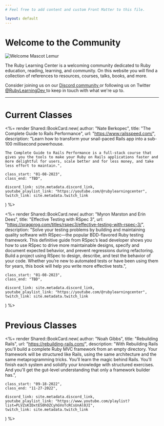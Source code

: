 ```yaml
---
# Feel free to add content and custom Front Matter to this file.

layout: default
---
```


# Welcome to the Community

<img
  src="<%= relative_url '/images/welcome_lemur.png' %>"
  alt="Welcome Mascot Lemur"
  class="center welcome-image"
/>

The Ruby Learning Center is a welcoming community dedicated to Ruby education, reading, learning, and community. On this website you will find a collection of references to resources, courses, talks, books, and more.

Consider joining us on our <a href="<%= site.metadata.discord_link %>" target="_blank">
  <i class="fa-brands fa-discord"></i> Discord community
</a> or following us on Twitter <a href="https://twitter.com/RubyLearningDev">
  <i class="fa-brands fa-twitter"></i> @RubyLearningDev
</a> to keep in touch with what we're up to.

<hr />


# Current Classes

<%=
  render Shared::BookCard.new(
    author: "Nate Berkopec",
    title: "The Complete Guide to Rails Performance",
    url: "https://www.railsspeed.com/",
    description: "Learn how to transform your snail-paced Rails app into a sub-100 millisecond powerhouse.

    The Complete Guide to Rails Performance is a full-stack course that gives you the tools to make your Ruby on Rails applications faster and more delightful for users, scale better and for less money, and take less effort to maintain.",

    class_start: "01-08-2023",
    class_end: "TBD",

    discord_link: site.metadata.discord_link,
    youtube_playlist_link: "https://youtube.com/@rubylearningcenter",
    twitch_link: site.metadata.twitch_link
  )
%>

<%=
  render Shared::BookCard.new(
    author: "Myron Marston and Erin Dees",
    title: "Effective Testing with RSpec 3",
    url: "https://pragprog.com/titles/rspec3/effective-testing-with-rspec-3/",
    description: "Solve your testing problems by building and maintaining quality software with RSpec—the popular BDD-flavored Ruby testing framework. This definitive guide from RSpec’s lead developer shows you how to use RSpec to drive more maintainable designs, specify and document expected behavior, and prevent regressions during refactoring. Build a project using RSpec to design, describe, and test the behavior of your code. Whether you’re new to automated tests or have been using them for years, this book will help you write more effective tests.",

    class_start: "01-08-2023",
    class_end: "TBD",

    discord_link: site.metadata.discord_link,
    youtube_playlist_link: "https://youtube.com/@rubylearningcenter",
    twitch_link: site.metadata.twitch_link
  )
%>

# Previous Classes

<%=
  render Shared::BookCard.new(
    author: "Noah Gibbs",
    title: "Rebuilding Rails",
    url: "https://rebuilding-rails.com/",
    description: "With Rebuilding Rails you'll build a complete Ruby MVC framework from an empty directory. Your framework will be structured like Rails, using the same architecture and the same metaprogramming tricks. You'll learn the magic behind Rails. You'll finish each system and solidify your knowledge with structured exercises. And you'll get the gut-level understanding that only a framework builder has.",

    class_start: "09-18-2022",
    class_end: "11-27-2022",

    discord_link: site.metadata.discord_link,
    youtube_playlist_link: "https://www.youtube.com/playlist?list=PLVZsKIDxtES0hOZCyhGVoTcRCsUnAl0JI",
    twitch_link: site.metadata.twitch_link
  )
%>
